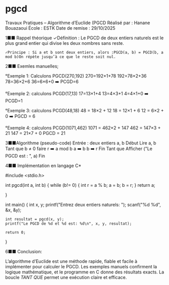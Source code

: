 # pgcd
Travaux Pratiques – Algorithme d’Euclide (PGCD
Réalisé par : Hanane Bouazaoui
École : ESTK
Date de remise : 29/10/2025

  1■■ Rappel théorique
    ✓Définition : Le PGCD de deux entiers naturels est le plus grand entier qui divise les deux nombres sans reste.

    ✓Principe : Si a et b sont deux entiers, alors :PGCD(a, b) = PGCD(b, a mod b)On répète jusqu’à ce que le reste soit nul.
  2■■ Exemles manuelles;

  °Exemple 1: 
Calculons PGCD(270,192)
270=192×1+78
192=78×2+36
78=36×2+6
36=6×6+0
➡️ PCGD=6

   °Exemple 2:
calculons PCGD(17,13)
17=13×1+4
13=4×3+1
4=4×1+0
➡️ PCGD=1

   °Exemple 3:
calculons PCGD(48,18)
48 = 18×2 + 12
18 = 12×1 + 6
12 = 6×2 + 0
➡️ PGCD = 6

   °Exemple 4: 
calculons PCGD(1071,462)
1071 = 462×2 + 147
462 = 147×3 + 21
147 = 21×7 + 0
 PGCD = 21

  3■■Algorithme (pseudo-code)
Entrée : deux entiers a, b
Début
  Lire a, b
  Tant que b ≠ 0 faire
      r ➡️ a mod b
      a ➡️ b
      b ➡️ r
  Fin Tant que
  Afficher ("Le PGCD est : ", a)
Fin

  4■■ Implémentation en langage C*

#include <stdio.h>

int pgcd(int a, int b) {
    while (b!= 0) {
        int r = a % b;
        a = b;
        b = r;
}
    return a;

}

int main() {
    int x, y;
    printf("Entrez deux entiers naturels: ");
    scanf("%d %d", &x, &y);

    int resultat = pgcd(x, y);
    printf("Le PGCD de %d et %d est: %d\n", x, y, resultat);

    return 0;
}

   6■■ Conclusion:

L’algorithme d’Euclide est une méthode rapide, fiable et facile à implémenter pour calculer le PGCD.
Les exemples manuels confirment la logique mathématique, et le programme en C donne des résultats exacts.
La boucle *TANT QUE* permet une exécution claire et efficace.